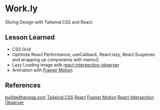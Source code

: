 # Work.ly

Slicing Design with Tailwind CSS and React.

## Lesson Learned

- CSS Grid
- Optimize React Performance, useCallback, React.lazy, React.Suspense and wrapping up components with memo()
- Lazy Loading image with [react-intersection-observer](https://github.com/researchgate/react-intersection-observer)
- Animation with [Framer Motion](https://github.com/framer/motion)

## References

[buildwithangga.com](https://buildwithangga.com/pixel)
[Tailwind CSS](https://tailwindcss.com)
[React](https://reactjs.org)
[Framer Motion](https://framer.com/motion)
[React Intersection Observer](https://github.com/researchgate/react-intersection-observer)
